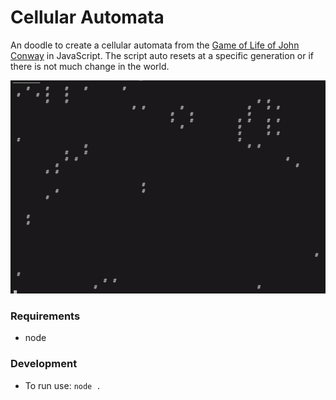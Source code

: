 # Cellular Automata

An doodle to create a cellular automata from the [Game of Life of John Conway](https://en.wikipedia.org/wiki/Conway%27s_Game_of_Life) in JavaScript. The script auto resets at a specific generation or if there is not much change in the world.

![demo gif](demo.gif)

### Requirements

- node

### Development
  
- To run use:  `node .`

